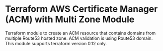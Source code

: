 # Terraform AWS Certificate Manager (ACM) with Multi Zone Module

Terraform module to create an ACM resource that contains domains from multiple Route53 hosted zone.
ACM validation is using Route53 domain.
This module supports terraform version 0.12 only.

